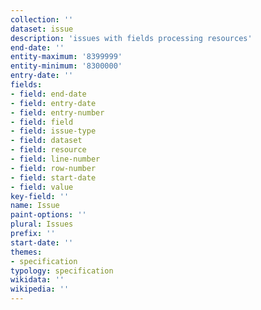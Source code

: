 ```yaml
---
collection: ''
dataset: issue
description: 'issues with fields processing resources'
end-date: ''
entity-maximum: '8399999'
entity-minimum: '8300000'
entry-date: ''
fields:
- field: end-date
- field: entry-date
- field: entry-number
- field: field
- field: issue-type
- field: dataset
- field: resource
- field: line-number
- field: row-number
- field: start-date
- field: value
key-field: ''
name: Issue
paint-options: ''
plural: Issues
prefix: ''
start-date: ''
themes:
- specification
typology: specification
wikidata: ''
wikipedia: ''
---
```

